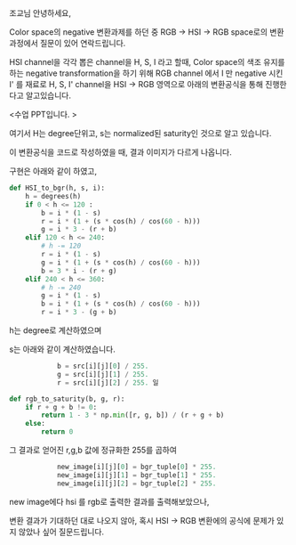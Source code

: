 조교님 안녕하세요,

Color space의 negative 변환과제를 하던 중 RGB -> HSI -> RGB space로의 변환과정에서 질문이 있어 연락드립니다.

HSI channel을 각각 뽑은 channel을 H, S, I 라고 할때,
Color space의 색조 유지를 하는 negative transformation을 하기 위해 RGB channel 에서 I 만 negative 시킨 I' 를 재료로
H, S, I' channel을 HSI -> RGB 영역으로 아래의 변환공식을 통해 진행한다고 알고있습니다.

<수업 PPT입니다. >

여기서 H는 degree단위고, s는 normalized된 saturity인 것으로 알고 있습니다.

이 변환공식을 코드로 작성하였을 때, 결과 이미지가 다르게 나옵니다.

구현은 아래와 같이 하였고,

```python
def HSI_to_bgr(h, s, i):
    h = degrees(h)
    if 0 < h <= 120 :
        b = i * (1 - s)
        r = i * (1 + (s * cos(h) / cos(60 - h)))
        g = i * 3 - (r + b)
    elif 120 < h <= 240:
        # h -= 120
        r = i * (1 - s)
        g = i * (1 + (s * cos(h) / cos(60 - h)))
        b = 3 * i - (r + g)
    elif 240 < h <= 360:
        # h -= 240
        g = i * (1 - s)
        b = i * (1 + (s * cos(h) / cos(60 - h)))
        r = i * 3 - (g + b)
```

h는 degree로 계산하였으며

s는 아래와 같이 계산하였습니다.

```python
            b = src[i][j][0] / 255.
            g = src[i][j][1] / 255.
            r = src[i][j][2] / 255. 일 

def rgb_to_saturity(b, g, r):
    if r + g + b != 0:
        return 1 - 3 * np.min([r, g, b]) / (r + g + b)
    else:
        return 0
```

그 결과로 얻어진 r,g,b 값에 정규화한 255를 곱하여

```python
            new_image[i][j][0] = bgr_tuple[0] * 255.
            new_image[i][j][1] = bgr_tuple[1] * 255.
            new_image[i][j][2] = bgr_tuple[2] * 255.
```

new image에다 hsi 를 rgb로 출력한 결과를 출력해보았으나,

변환 결과가 기대하던 대로 나오지 않아, 혹시 HSI -> RGB 변환에의 공식에 문제가 있지 않았나 싶어 질문드립니다.
